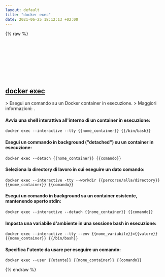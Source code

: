 ```yaml
---
layout: default
title: "docker exec"
date: 2021-06-25 18:12:13 +02:00
---
```

{% raw %}
<h2 id="docker-exec">
  <a href="/it/common/docker-exec.html">docker exec</a> <a href="#docker-exec"><svg class="icon">
    <use href="/assets/images/unicode_sprite.svg#link" />
  </svg></a>
</h2>
> Esegui un comando su un Docker container in esecuzione.
> Maggiori informazioni: <https://docs.docker.com/engine/reference/commandline/exec/>.

#### Avvia una shell interattiva all'interno di un container in esecuzione:
```shell
docker exec --interactive --tty {{nome_container}} {{/bin/bash}}
```
#### Esegui un commando in background ("detached") su un container in esecuzione:
```shell
docker exec --detach {{nome_container}} {{comando}}
```
#### Seleziona la directory di lavoro in cui eseguire un dato comando:
```shell
docker exec --interactive -tty --workdir {{percorso/alla/directory}} {{nome_container}} {{comando}}
```
#### Esegui un comando in background su un container esistente, mantenendo aperto stdin:
```shell
docker exec --interactive --detach {{nome_container}} {{comando}}
```
#### Imposta una variabile d'ambiente in una sessione bash in esecuzione:
```shell
docker exec --interactive --tty --env {{nome_variabile}}={{valore}} {{nome_container}} {{/bin/bash}}
```
#### Specifica l'utente da usare per eseguire un comando:
```shell
docker exec --user {{utente}} {{nome_container}} {{comando}}
```
{% endraw %}